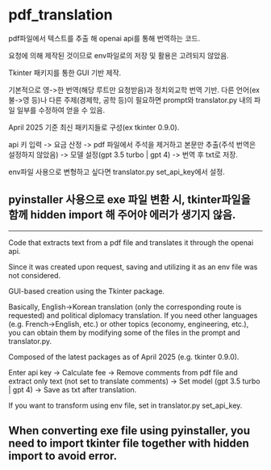 # pdf_translation

pdf파일에서 텍스트를 추출 해 openai api를 통해 번역하는 코드.

요청에 의해 제작된 것이므로 env파일로의 저장 및 활용은 고려되지 않았음.

Tkinter 패키지를 통한 GUI 기반 제작.

기본적으로 영->한 번역(해당 루트만 요청받음)과 정치외교학 번역 기반. 다른 언어(ex 불->영 등)나 다른 주제(경제학, 공학 등)이 필요하면 prompt와 translator.py 내의 파일 일부를 수정하여 얻을 수 있음.

April 2025 기준 최신 패키지들로 구성(ex tkinter 0.9.0). 


api 키 입력 -> 요금 산정 -> pdf 파일에서 주석을 제거하고 본문만 추출(주석 번역은 설정하지 않았음) -> 모델 설정(gpt 3.5 turbo | gpt 4) -> 번역 후 txt로 저장.

env파일 사용으로 변형하고 싶다면 translator.py set_api_key에서 설정.

## pyinstaller 사용으로 exe 파일 변환 시, tkinter파일을 함께 hidden import 해 주어야 에러가 생기지 않음.



-------------------

Code that extracts text from a pdf file and translates it through the openai api.

Since it was created upon request, saving and utilizing it as an env file was not considered.

GUI-based creation using the Tkinter package.

Basically, English->Korean translation (only the corresponding route is requested) and political diplomacy translation. If you need other languages ​​(e.g. French->English, etc.) or other topics (economy, engineering, etc.), you can obtain them by modifying some of the files in the prompt and translator.py.

Composed of the latest packages as of April 2025 (e.g. tkinter 0.9.0).



Enter api key -> Calculate fee -> Remove comments from pdf file and extract only text (not set to translate comments) -> Set model (gpt 3.5 turbo | gpt 4) -> Save as txt after translation.

If you want to transform using env file, set in translator.py set_api_key.

## When converting exe file using pyinstaller, you need to import tkinter file together with hidden import to avoid error.

